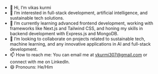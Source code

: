 - 👋 Hi, I’m vikas kurmi
- 👀 I’m interested in full-stack development, artificial intelligence, and sustainable tech solutions.
- 🌱 I’m currently learning advanced frontend development, working with frameworks like Next.js and Tailwind CSS, and honing my skills in backend development with Express.js and MongoDB.
- 💞️ I’m looking to collaborate on projects related to sustainable tech, machine learning, and any innovative applications in AI and full-stack development.
- 📫 How to reach me: You can email me at vkurmi307@gmail.com or connect with me on LinkedIn.
- 😄 Pronouns: He/Him 

<!---
vikaskurmi17560/vikaskurmi17560 is a ✨ special ✨ repository because its `README.md` (this file) appears on your GitHub profile.
You can click the Preview link to take a look at your changes.
--->
